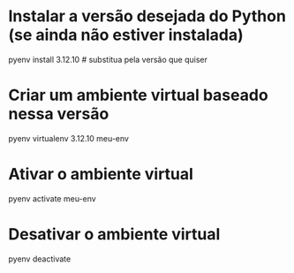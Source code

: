 # Instalar a versão desejada do Python (se ainda não estiver instalada)
pyenv install 3.12.10   # substitua pela versão que quiser

# Criar um ambiente virtual baseado nessa versão
pyenv virtualenv 3.12.10 meu-env

# Ativar o ambiente virtual
pyenv activate meu-env

# Desativar o ambiente virtual
pyenv deactivate

###